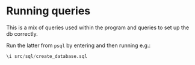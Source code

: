 # Running queries

This is a mix of queries used within the program and queries to set up the db correctly.

Run the latter from `psql` by entering and then running e.g.:

```sql
\i src/sql/create_database.sql
```
